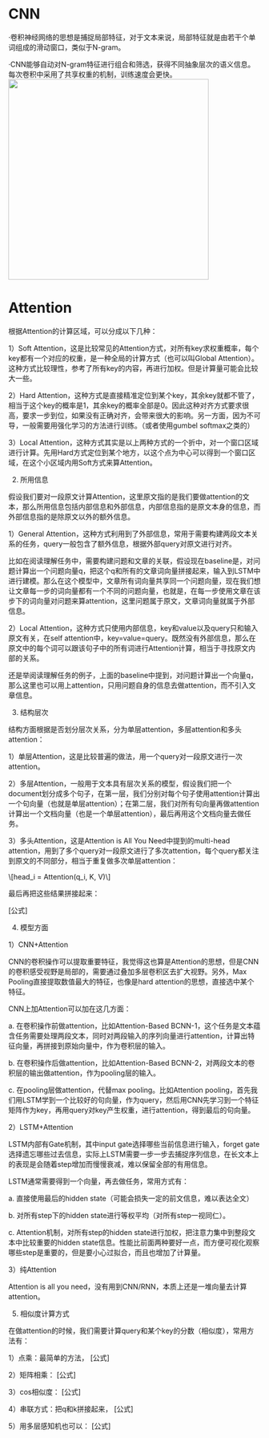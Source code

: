 # CNN
·卷积神经网络的思想是捕捉局部特征，对于文本来说，局部特征就是由若干个单词组成的滑动窗口，类似于N-gram。

·CNN能够自动对N-gram特征进行组合和筛选，获得不同抽象层次的语义信息。每次卷积中采用了共享权重的机制，训练速度会更快。
<img src="https://user-images.githubusercontent.com/30019518/113801798-8529df80-9794-11eb-825f-ccb75b9eb335.png" width="400"/>


# Attention
根据Attention的计算区域，可以分成以下几种：

1）Soft Attention，这是比较常见的Attention方式，对所有key求权重概率，每个key都有一个对应的权重，是一种全局的计算方式（也可以叫Global Attention）。这种方式比较理性，参考了所有key的内容，再进行加权。但是计算量可能会比较大一些。

2）Hard Attention，这种方式是直接精准定位到某个key，其余key就都不管了，相当于这个key的概率是1，其余key的概率全部是0。因此这种对齐方式要求很高，要求一步到位，如果没有正确对齐，会带来很大的影响。另一方面，因为不可导，一般需要用强化学习的方法进行训练。（或者使用gumbel softmax之类的）

3）Local Attention，这种方式其实是以上两种方式的一个折中，对一个窗口区域进行计算。先用Hard方式定位到某个地方，以这个点为中心可以得到一个窗口区域，在这个小区域内用Soft方式来算Attention。



2. 所用信息

假设我们要对一段原文计算Attention，这里原文指的是我们要做attention的文本，那么所用信息包括内部信息和外部信息，内部信息指的是原文本身的信息，而外部信息指的是除原文以外的额外信息。

1）General Attention，这种方式利用到了外部信息，常用于需要构建两段文本关系的任务，query一般包含了额外信息，根据外部query对原文进行对齐。

比如在阅读理解任务中，需要构建问题和文章的关联，假设现在baseline是，对问题计算出一个问题向量q，把这个q和所有的文章词向量拼接起来，输入到LSTM中进行建模。那么在这个模型中，文章所有词向量共享同一个问题向量，现在我们想让文章每一步的词向量都有一个不同的问题向量，也就是，在每一步使用文章在该步下的词向量对问题来算attention，这里问题属于原文，文章词向量就属于外部信息。

2）Local Attention，这种方式只使用内部信息，key和value以及query只和输入原文有关，在self attention中，key=value=query。既然没有外部信息，那么在原文中的每个词可以跟该句子中的所有词进行Attention计算，相当于寻找原文内部的关系。

还是举阅读理解任务的例子，上面的baseline中提到，对问题计算出一个向量q，那么这里也可以用上attention，只用问题自身的信息去做attention，而不引入文章信息。



3. 结构层次

结构方面根据是否划分层次关系，分为单层attention，多层attention和多头attention：

1）单层Attention，这是比较普遍的做法，用一个query对一段原文进行一次attention。

2）多层Attention，一般用于文本具有层次关系的模型，假设我们把一个document划分成多个句子，在第一层，我们分别对每个句子使用attention计算出一个句向量（也就是单层attention）；在第二层，我们对所有句向量再做attention计算出一个文档向量（也是一个单层attention），最后再用这个文档向量去做任务。

3）多头Attention，这是Attention is All You Need中提到的multi-head attention，用到了多个query对一段原文进行了多次attention，每个query都关注到原文的不同部分，相当于重复做多次单层attention：

\\[head_i = Attention(q_i, K, V)\\]

最后再把这些结果拼接起来：

[公式]



4. 模型方面

1）CNN+Attention

CNN的卷积操作可以提取重要特征，我觉得这也算是Attention的思想，但是CNN的卷积感受视野是局部的，需要通过叠加多层卷积区去扩大视野。另外，Max Pooling直接提取数值最大的特征，也像是hard attention的思想，直接选中某个特征。

CNN上加Attention可以加在这几方面：

a. 在卷积操作前做attention，比如Attention-Based BCNN-1，这个任务是文本蕴含任务需要处理两段文本，同时对两段输入的序列向量进行attention，计算出特征向量，再拼接到原始向量中，作为卷积层的输入。

b. 在卷积操作后做attention，比如Attention-Based BCNN-2，对两段文本的卷积层的输出做attention，作为pooling层的输入。

c. 在pooling层做attention，代替max pooling。比如Attention pooling，首先我们用LSTM学到一个比较好的句向量，作为query，然后用CNN先学习到一个特征矩阵作为key，再用query对key产生权重，进行attention，得到最后的句向量。



2）LSTM+Attention

LSTM内部有Gate机制，其中input gate选择哪些当前信息进行输入，forget gate选择遗忘哪些过去信息，实际上LSTM需要一步一步去捕捉序列信息，在长文本上的表现是会随着step增加而慢慢衰减，难以保留全部的有用信息。

LSTM通常需要得到一个向量，再去做任务，常用方式有：

a. 直接使用最后的hidden state（可能会损失一定的前文信息，难以表达全文）

b. 对所有step下的hidden state进行等权平均（对所有step一视同仁）。

c. Attention机制，对所有step的hidden state进行加权，把注意力集中到整段文本中比较重要的hidden state信息。性能比前面两种要好一点，而方便可视化观察哪些step是重要的，但是要小心过拟合，而且也增加了计算量。



3）纯Attention

Attention is all you need，没有用到CNN/RNN，本质上还是一堆向量去计算attention。



5. 相似度计算方式

在做attention的时候，我们需要计算query和某个key的分数（相似度），常用方法有：

1）点乘：最简单的方法， [公式]

2）矩阵相乘： [公式]

3）cos相似度： [公式]

4）串联方式：把q和k拼接起来， [公式]

5）用多层感知机也可以： [公式]
